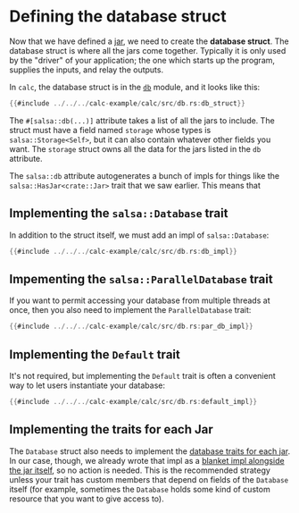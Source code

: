 # Defining the database struct

Now that we have defined a [jar](./jar.md), we need to create the **database struct**.
The database struct is where all the jars come together.
Typically it is only used by the "driver" of your application;
the one which starts up the program, supplies the inputs, and relay the outputs.

In `calc`, the database struct is in the [`db`] module, and it looks like this:

[`db`]: https://github.com/salsa-rs/salsa/blob/master/calc-example/calc/src/db.rs

```rust
{{#include ../../../calc-example/calc/src/db.rs:db_struct}}
```

The `#[salsa::db(...)]` attribute takes a list of all the jars to include.
The struct must have a field named `storage` whose types is `salsa::Storage<Self>`, but it can also contain whatever other fields you want.
The `storage` struct owns all the data for the jars listed in the `db` attribute.

The `salsa::db` attribute autogenerates a bunch of impls for things like the `salsa::HasJar<crate::Jar>` trait that we saw earlier.
This means that

## Implementing the `salsa::Database` trait

In addition to the struct itself, we must add an impl of `salsa::Database`:

```rust
{{#include ../../../calc-example/calc/src/db.rs:db_impl}}
```

## Impementing the `salsa::ParallelDatabase` trait

If you want to permit accessing your database from multiple threads at once, then you also need to implement the `ParallelDatabase` trait:

```rust
{{#include ../../../calc-example/calc/src/db.rs:par_db_impl}}
```

## Implementing the `Default` trait

It's not required, but implementing the `Default` trait is often a convenient way to let users instantiate your database:

```rust
{{#include ../../../calc-example/calc/src/db.rs:default_impl}}
```

## Implementing the traits for each Jar

The `Database` struct also needs to implement the [database traits for each jar](./jar.md#database-trait-for-the-jar).
In our case, though, we already wrote that impl as a [blanket impl alongside the jar itself](./jar.md#implementing-the-database-trait-for-the-jar),
so no action is needed.
This is the recommended strategy unless your trait has custom members that depend on fields of the `Database` itself
(for example, sometimes the `Database` holds some kind of custom resource that you want to give access to).
